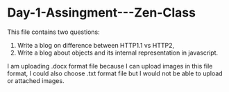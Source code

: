 # Day-1-Assingment---Zen-Class
This file contains two questions:
1. Write a blog on difference between HTTP1.1 vs HTTP2, 
2. Write a blog about objects and its internal representation in javascript.

I am uploading .docx format file because I can upload images in this file format,
I could also choose .txt format file but I would not be able to upload or attached
images.
